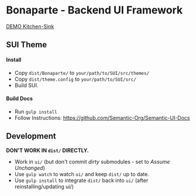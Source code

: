 # Bonaparte - Backend UI Framework

[DEMO Kitchen-Sink](https://github.dowjones.net/pages/adrianp/bonaparte/dist/examples/kitchen-sink)

## SUI Theme

#### Install

- Copy `dist/Bonaparte/` to `your/path/to/SUI/src/themes/`
- Copy `dist/theme.config` to `your/path/to/SUI/src/`
- Build SUI.

#### Build Docs 

- Run `gulp install`
- Follow Instructions: https://github.com/Semantic-Org/Semantic-UI-Docs

## Development

__DON'T WORK IN `dist/` DIRECTLY.__

- Work in `ui/` (but don't commit _dirty_ submodules - set to _Assume Unchanged_)
- Use `gulp watch` to watch `ui/` and keep `dist/` up to date.
- Use `gulp install` to integrate `dist/` back into `ui/` (after reinstalling/updating ui/)
